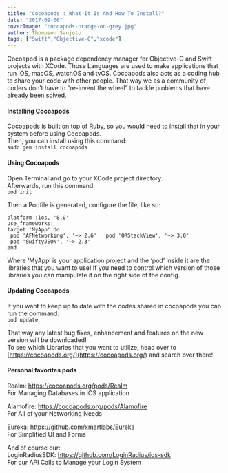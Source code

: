 ```yaml
---
title: "Cocoapods : What It Is And How To Install?"
date: "2017-09-06"
coverImage: "cocoapods-orange-on-grey.jpg"
author: Thompson Sanjoto
tags: ["Swift","Objective-C","xcode"]
---
```


Cocoapod is a package dependency manager for Objective-C and Swift projects with XCode. Those Languages are used to make applications that run iOS, macOS, watchOS and tvOS. Cocoapods also acts as a coding hub to share your code with other people. That way we as a community of coders don’t have to “re-invent the wheel” to tackle problems that have already been solved.

#### Installing Cocoapods

Cocoapods is built on top of Ruby, so you would need to install that in your system before using Cocoapods.  
Then, you can install using this command:  
`sudo gem install cocoapods`

#### Using Cocoapods

Open Terminal and go to your XCode project directory.  
Afterwards, run this command:  
`pod init`

Then a Podfile is generated, configure the file, like so:  
```
platform :ios, '8.0'  
use_frameworks!  
target 'MyApp' do  
 pod 'AFNetworking', '~> 2.6'   pod 'ORStackView', '~> 3.0'  
 pod 'SwiftyJSON', '~> 2.3'
end
 ```

Where ‘MyApp’ is your application project and the ‘pod’ inside it are the libraries that you want to use! If you need to control which version of those libraries you can manipulate it on the right side of the config.

#### Updating Cocoapods

If you want to keep up to date with the codes shared in cocoapods you can run the command:  
`pod update`

That way any latest bug fixes, enhancement and features on the new version will be downloaded!  
To see which Libraries that you want to utilize, head over to [https://cocoapods.org/](https://cocoapods.org/) and search over there!

#### Personal favorites pods

Realm: [https://cocoapods.org/pods/Realm  
](https://cocoapods.org/pods/Realm)For Managing Databases in iOS application

Alamofire: [https://cocoapods.org/pods/Alamofire  
](https://cocoapods.org/pods/Alamofire)For All of your Networking Needs

Eureka: [https://github.com/xmartlabs/Eureka  
](https://github.com/xmartlabs/Eureka)For Simplified UI and Forms

And of course our:  
LoginRadiusSDK: [https://github.com/LoginRadius/ios-sdk  
](https://github.com/LoginRadius/ios-sdk)For our API Calls to Manage your Login System

